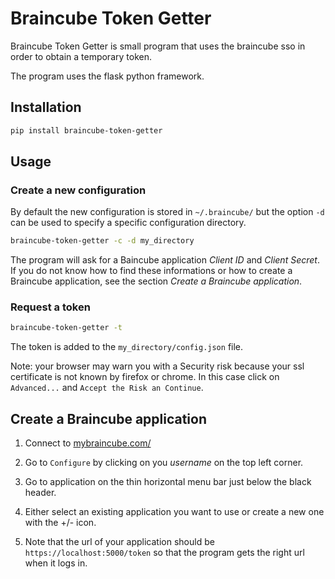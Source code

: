 # Braincube Token Getter

Braincube Token Getter is small program that uses the braincube sso in order to obtain a temporary token.

The program uses the flask python framework.

## Installation

```bash
pip install braincube-token-getter
```

## Usage

### Create a new configuration

By default the new configuration is stored in `~/.braincube/`  but the option `-d` can be used to specify a specific configuration directory.

```bash
braincube-token-getter -c -d my_directory
```

The program will ask for a Baincube application *Client ID*  and *Client Secret*. If you do not know how to find these informations or how to create a Braincube application, see the section *Create a Braincube application*.

### Request a token

```bash
braincube-token-getter -t
```

The token is added to the `my_directory/config.json` file.

Note: your browser may warn you with a Security risk because your ssl certificate is not known by firefox or chrome. In this case click on `Advanced...` and `Accept the Risk an Continue`.

## Create a Braincube application

1. Connect to [mybraincube.com/](https://mybraincube.com/)

2. Go to `Configure` by clicking on you *username* on the top left corner.
3. Go to application on the thin horizontal menu bar just below the black header.
4. Either select an existing application you want to use or create a new one with the +/- icon.
5. Note that the url of your application should be `https://localhost:5000/token` so that the program gets the right url when it logs in.
